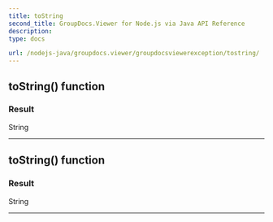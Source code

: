 ```yaml
---
title: toString
second_title: GroupDocs.Viewer for Node.js via Java API Reference
description: 
type: docs

url: /nodejs-java/groupdocs.viewer/groupdocsviewerexception/tostring/
---
```


## toString()  function


### Result
String


---


## toString()  function


### Result
String


---


